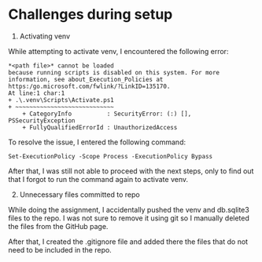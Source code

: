 # Challenges during setup

1. Activating venv

While attempting to activate venv, I encountered the following error:

    *<path file>* cannot be loaded 
    because running scripts is disabled on this system. For more information, see about_Execution_Policies at 
    https:/go.microsoft.com/fwlink/?LinkID=135170.
    At line:1 char:1
    + .\.venv\Scripts\Activate.ps1
    + ~~~~~~~~~~~~~~~~~~~~~~~~~~~~
        + CategoryInfo          : SecurityError: (:) [], PSSecurityException
        + FullyQualifiedErrorId : UnauthorizedAccess

To resolve the issue, I entered the following command:

    Set-ExecutionPolicy -Scope Process -ExecutionPolicy Bypass

After that, I was still not able to proceed with the next steps, only to find out that I forgot to run the command again to activate venv. 

2. Unnecessary files committed to repo

While doing the assignment, I accidentally pushed the venv and db.sqlite3 files to the repo. I was not sure to remove it using git so I manually deleted the files from the GitHub page.

After that, I created the .gitignore file and added there the files that do not need to be included in the repo.